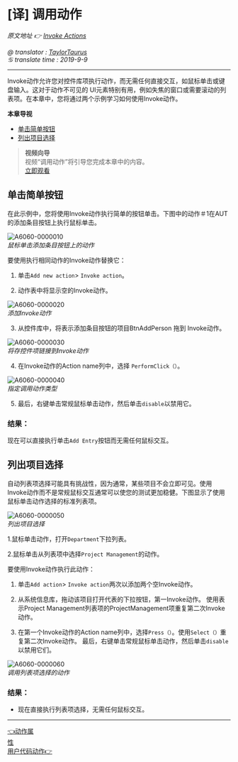 # [译] 调用动作

*原文地址 👉 [Invoke Actions][0]*

*@ translator : [TaylorTaurus](https://github.com/taylortaurus)*    
*♋ translate time : 2019-9-9*    

---
Invoke动作允许您对控件库项执行动作，而无需任何直接交互，如鼠标单击或键盘输入。这对于动作不可见的 UI元素特别有用，例如失焦的窗口或需要滚动的列表项。在本章中，您将通过两个示例学习如何使用Invoke动作。

**本章导视**

- [单击简单按钮](#单击简单按钮)
- [列出项目选择](#列出项目选择)

>**视频向导**   
视频“调用动作”将引导您完成本章中的内容。  
[立即观看](https://www.youtube.com/embed/uqGwdcJj9Go)


## 单击简单按钮
在此示例中，您将使用Invoke动作执行简单的按钮单击。下图中的动作＃1在AUT 的添加条目按钮上执行鼠标单击。

![A6060-0000010](https://gitee.com/taylortaurus/RX_UserGuide_GitBook_Picbed/raw/master/actions/A6060-0000010.png)      
*鼠标单击添加条目按钮上的动作*     

要使用执行相同动作的Invoke动作替换它：
1. 单击`Add new action`> `Invoke action`。

2. 动作表中将显示空的Invoke动作。

![A6060-0000020](https://gitee.com/taylortaurus/RX_UserGuide_GitBook_Picbed/raw/master/actions/A6060-0000020.png)      
*添加Invoke动作*

3. 从控件库中，将表示添加条目按钮的项目BtnAddPerson 拖到 Invoke动作。

![A6060-0000030](https://gitee.com/taylortaurus/RX_UserGuide_GitBook_Picbed/raw/master/actions/A6060-0000030.png)         
*将存控件项链接到Invoke动作*

4. 在Invoke动作的Action name列中，选择 `PerformClick（）`。

![A6060-0000040](https://gitee.com/taylortaurus/RX_UserGuide_GitBook_Picbed/raw/master/actions/A6060-0000040.png)         
*指定调用动作类型*

5. 最后，右键单击常规鼠标单击动作，然后单击`disable`以禁用它。

### **结果：**
现在可以直接执行单击`Add Entry`按钮而无需任何鼠标交互。

## 列出项目选择
自动列表项选择可能具有挑战性，因为通常，某些项目不会立即可见。使用Invoke动作而不是常规鼠标交互通常可以使您的测试更加稳健。下图显示了使用鼠标单击动作选择的标准列表项。

![A6060-0000050](https://gitee.com/taylortaurus/RX_UserGuide_GitBook_Picbed/raw/master/actions/A6060-0000050.png)      
*列出项目选择*

1.鼠标单击动作，打开`Department`下拉列表。

2.鼠标单击从列表项中选择`Project Management`的动作。

要使用Invoke动作执行此动作：
1. 单击`Add action`> `Invoke action`两次以添加两个空Invoke动作。

2. 从系统信息库，拖动该项目打开代表的下拉按钮，第一Invoke动作。 使用表示Project Management列表项的ProjectManagement项重复第二次Invoke动作。

3. 在第一个Invoke动作的Action name列中，选择`Press（）`。使用`Select（）`重复第二次Invoke动作。
最后，右键单击常规鼠标单击动作，然后单击`disable`以禁用它们。

![A6060-0000060](https://gitee.com/taylortaurus/RX_UserGuide_GitBook_Picbed/raw/master/actions/A6060-0000060.png)        
*调用列表项选择的动作*

### **结果**：
- 现在直接执行列表项选择，无需任何鼠标交互。

---
[👈动作属性][1]&emsp;&emsp;&emsp;&emsp;&emsp;&emsp;&emsp;&emsp;&emsp;&emsp;&emsp;&emsp;&emsp;&emsp;&emsp;&emsp;&emsp;&emsp;&emsp;&emsp;&emsp;&emsp;&emsp;&emsp;&emsp;&emsp;&emsp;&emsp;&emsp;&emsp;&emsp;&emsp;&emsp;&emsp;&emsp;[用户代码动作👉][2]

[0]: https://www.ranorex.com/help/latest/ranorex-studio-fundamentals/actions/invoking-actions/
[1]:.\action-properties.html
[2]:.\user-code-actions.html
